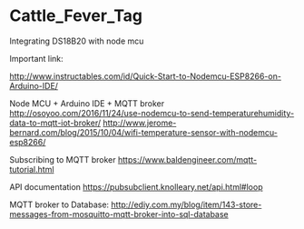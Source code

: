 # Cattle_Fever_Tag
Integrating DS18B20 with node mcu


Important link:

http://www.instructables.com/id/Quick-Start-to-Nodemcu-ESP8266-on-Arduino-IDE/

Node MCU + Arduino IDE + MQTT broker
http://osoyoo.com/2016/11/24/use-nodemcu-to-send-temperaturehumidity-data-to-mqtt-iot-broker/
http://www.jerome-bernard.com/blog/2015/10/04/wifi-temperature-sensor-with-nodemcu-esp8266/

Subscribing to MQTT broker
https://www.baldengineer.com/mqtt-tutorial.html

API documentation
https://pubsubclient.knolleary.net/api.html#loop



MQTT broker to Database:
http://ediy.com.my/blog/item/143-store-messages-from-mosquitto-mqtt-broker-into-sql-database






